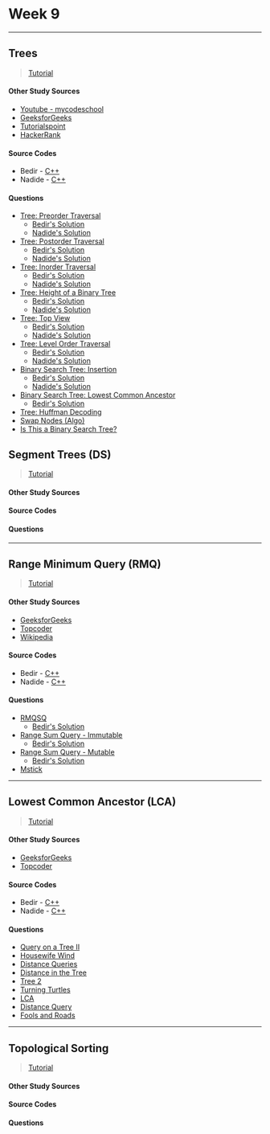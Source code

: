 # Week 9

----------
## Trees 

> [Tutorial]()

#### Other Study Sources
- [Youtube - mycodeschool](https://www.youtube.com/watch?v=qH6yxkw0u78)
- [GeeksforGeeks](http://www.geeksforgeeks.org/applications-of-tree-data-structure/)
- [Tutorialspoint](http://www.tutorialspoint.com/data_structures_algorithms/tree_data_structure.htm)
- [HackerRank](https://www.hackerrank.com/topics/lowest-common-ancestor)
   
#### Source Codes
- Bedir - [C++](https://github.com/BedirT/AlgorithmsL/blob/master/Data%20Structures/DS-Tree.cpp)
- Nadide - [C++](https://github.com/nadide/ACM-ICPC/blob/master/codes/tree.cpp)

#### Questions
- [Tree: Preorder Traversal](https://www.hackerrank.com/challenges/tree-preorder-traversal)
	- [Bedir's Solution](https://github.com/BedirT/AlgorithmsL/blob/master/Problems/HackerRank/Data%20Structures/Trees/Tree_Preorder%20Traversal.cpp)
	- [Nadide's Solution](https://github.com/nadide/ACM-ICPC/blob/master/problems/hackerrank/ds/trees_preorderTraversal.cpp)
- [Tree: Postorder Traversal](https://www.hackerrank.com/challenges/tree-postorder-traversal)
	- [Bedir's Solution](https://github.com/BedirT/AlgorithmsL/blob/master/Problems/HackerRank/Data%20Structures/Trees/Tree_Postorder%20Traversal.cpp)
	- [Nadide's Solution](https://github.com/nadide/ACM-ICPC/blob/master/problems/hackerrank/ds/trees_postorderTraversal.cpp)
- [Tree: Inorder Traversal](https://www.hackerrank.com/challenges/tree-inorder-traversal)
	- [Bedir's Solution](https://github.com/BedirT/AlgorithmsL/blob/master/Problems/HackerRank/Data%20Structures/Trees/Tree_inOrder%20Traversal.cpp)
	- [Nadide's Solution](https://github.com/nadide/ACM-ICPC/blob/master/problems/hackerrank/ds/trees_inorderTraversal.cpp)
- [Tree: Height of a Binary Tree](https://www.hackerrank.com/challenges/tree-height-of-a-binary-tree)
	- [Bedir's Solution](https://github.com/BedirT/AlgorithmsL/blob/master/Problems/HackerRank/Data%20Structures/Trees/Tree_Height%20of%20a%20Binary%20Tree.cpp)
	- [Nadide's Solution](https://github.com/nadide/ACM-ICPC/blob/master/problems/hackerrank/ds/trees_heightOfBinaryTree.cpp)
- [Tree: Top View](https://www.hackerrank.com/challenges/tree-top-view)
	- [Bedir's Solution](https://github.com/BedirT/AlgorithmsL/blob/master/Problems/HackerRank/Data%20Structures/Trees/Tree_Top%20View.cpp)
	- [Nadide's Solution](https://github.com/nadide/ACM-ICPC/blob/master/problems/hackerrank/ds/tress_topView.cpp)
- [Tree: Level Order Traversal](https://www.hackerrank.com/challenges/tree-level-order-traversal)
	- [Bedir's Solution](https://github.com/BedirT/AlgorithmsL/blob/master/Problems/HackerRank/Data%20Structures/Trees/Tree_Level%20Order%20Traversal.cpp)
	- [Nadide's Solution](https://github.com/nadide/ACM-ICPC/blob/master/problems/hackerrank/ds/trees_levelorderTraversal.cpp)
- [Binary Search Tree: Insertion](https://www.hackerrank.com/challenges/binary-search-tree-insertion)
	- [Bedir's Solution](https://github.com/BedirT/AlgorithmsL/blob/master/Problems/HackerRank/Data%20Structures/Trees/Binary%20Search%20Tree_Insertion.cpp)
	- [Nadide's Solution](https://github.com/nadide/ACM-ICPC/blob/master/problems/hackerrank/ds/trees_BST_insertion.cpp)
- [Binary Search Tree: Lowest Common Ancestor](https://www.hackerrank.com/challenges/binary-search-tree-lowest-common-ancestor)
	- [Bedir's Solution](https://github.com/BedirT/AlgorithmsL/blob/master/Problems/HackerRank/Data%20Structures/Trees/Binary%20Search%20Tree_Lowest%20Common%20Ancestor.cpp)
- [Tree: Huffman Decoding](https://www.hackerrank.com/challenges/tree-huffman-decoding)
- [Swap Nodes (Algo)](https://www.hackerrank.com/challenges/swap-nodes-algo)
- [Is This a Binary Search Tree?](https://www.hackerrank.com/challenges/is-binary-search-tree)


## Segment Trees (DS)

> [Tutorial]()

#### Other Study Sources
 
#### Source Codes

#### Questions


----------
## Range Minimum Query (RMQ)

> [Tutorial]()

#### Other Study Sources
- [GeeksforGeeks](http://www.geeksforgeeks.org/segment-tree-set-1-range-minimum-query/)
- [Topcoder](https://www.topcoder.com/community/data-science/data-science-tutorials/range-minimum-query-and-lowest-common-ancestor/)
- [Wikipedia](https://en.wikipedia.org/wiki/Range_minimum_query)
 
#### Source Codes
- Bedir - [C++](https://github.com/BedirT/AlgorithmsL/blob/master/Algorithms/Math/RMQ.cpp)
- Nadide - [C++](https://github.com/nadide/ACM-ICPC/blob/master/codes/tree_RMQ.cpp)

#### Questions
- [RMQSQ](http://www.spoj.com/problems/RMQSQ/)
	- [Bedir's Solution](https://github.com/BedirT/AlgorithmsL/blob/master/Problems/Curriculum%20Q's/Week%207/RMQSQ.cpp)
- [Range Sum Query - Immutable](https://leetcode.com/problems/range-sum-query-immutable/)
	- [Bedir's Solution](https://github.com/BedirT/AlgorithmsL/blob/master/Problems/Curriculum%20Q's/Week%207/Range%20Sum%20Query%20-%20Immutable.cpp)
- [Range Sum Query - Mutable](https://leetcode.com/problems/range-sum-query-mutable/)
	- [Bedir's Solution](https://github.com/BedirT/AlgorithmsL/blob/master/Problems/Curriculum%20Q's/Week%207/Range%20Sum%20Query%20-%20Mutable.cpp)
- [Mstick](https://discuss.codechef.com/questions/9722/mstick-editorial)
  
  
----------
## Lowest Common Ancestor (LCA)

> [Tutorial]()

#### Other Study Sources
- [GeeksforGeeks](http://www.geeksforgeeks.org/lowest-common-ancestor-binary-tree-set-1/)
- [Topcoder](https://www.topcoder.com/community/data-science/data-science-tutorials/range-minimum-query-and-lowest-common-ancestor/) 
#### Source Codes
- Bedir - [C++](https://github.com/BedirT/AlgorithmsL/blob/master/Algorithms/Graph/Lowest%20Common%20Ancestor.cpp)
- Nadide - [C++](https://github.com/nadide/ACM-ICPC/blob/master/codes/tree_LCA.cpp)

#### Questions
- [Query on a Tree II](http://www.spoj.com/problems/QTREE2/)
- [Housewife Wind](http://poj.org/problem?id=2763)
- [Distance Queries](http://poj.org/problem?id=1986)
- [Distance in the Tree](http://acm.timus.ru/problem.aspx?space=1&num=1471)
- [Tree 2](http://acm.timus.ru/problem.aspx?space=1&num=1752)
- [Turning Turtles](http://acm.timus.ru/problem.aspx?space=1&num=1699)
- [LCA](http://www.spoj.com/problems/LCA/)
- [Distance Query](http://www.spoj.com/problems/DISQUERY/)
- [Fools and Roads](http://codeforces.com/problemset/problem/192/E)


----------
## Topological Sorting

> [Tutorial]()

#### Other Study Sources
 
#### Source Codes

#### Questions
